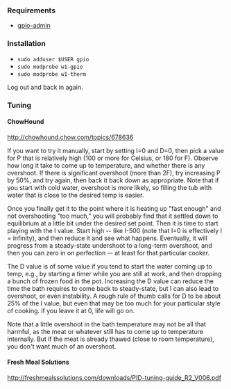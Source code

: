 ### Requirements
* [gpio-admin](https://github.com/quick2wire/quick2wire-gpio-admin)

### Installation

* `sudo adduser $USER gpio`
* `sudo modprobe w1-gpio`
* `sudo modprobe w1-therm`

Log out and back in again.

### Tuning

#### ChowHound

http://chowhound.chow.com/topics/678636

If you want to try it manually, start by setting I=0 and D=0, then pick a value for P that is relatively high (100 or more for Celsius, or 180 for F). Observe how long it take to come up to temperature, and whether there is any overshoot. If there is significant overshoot (more than 2F), try increasing P by 50%, and try again, then back it back down as appropriate. Note that if you start with cold water, overshoot is more likely, so filling the tub with water that is close to the desired temp is easier.

Once you finally get it to the point where it is heating up "fast enough" and not overshooting "too much," you will probably find that it settled down to equilibrium at a little bit under the desired set point. Then it is time to start playing with the I value. Start high -- like I-500 (note that I=0 is effectively I = infinity), and then reduce it and see what happens. Eventually, it will progress from a steady-state undershoot to a long-term overshoot, and then you can zero in on perfection -- at least for that particular cooker.

The D value is of some value if you tend to start the water coming up to temp, e.g., by starting a timer while you are still at work, and then dropping a bunch of frozen food in the pot. Increasing the D value can reduce the time the bath requires to come back to steady-state, but I can also lead to overshoot, or even instability. A rough rule of thumb calls for D to be about 25% of the I value, but even that may be too much for your particular style of cooking. if you leave it at 0, life will go on.

Note that a little overshoot in the bath temperature may not be all that harmful, as the meat or whatever still has to come up to temperature internally. But if the meat is already thawed (close to room temperature), you don't want much of an overshoot.

#### Fresh Meal Solutions

http://freshmealssolutions.com/downloads/PID-tuning-guide_R2_V006.pdf
